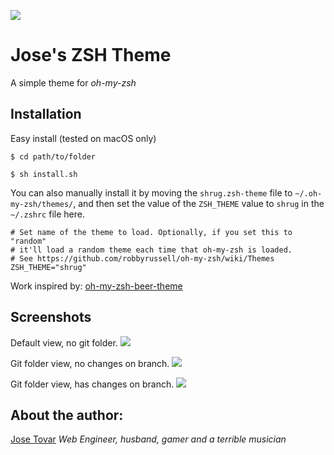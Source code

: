 ![](https://raw.github.com/tmjoseantonio/jose-zsh-theme/master/img/shrug.png)
# Jose's ZSH Theme
A simple theme for *oh-my-zsh*

## Installation

Easy install (tested on macOS only)
```
$ cd path/to/folder
```
```
$ sh install.sh
```

You can also manually install it by moving the `shrug.zsh-theme` file to `~/.oh-my-zsh/themes/`, and then set the value of the `ZSH_THEME` value to `shrug` in the `~/.zshrc` file here.

```
# Set name of the theme to load. Optionally, if you set this to "random"
# it'll load a random theme each time that oh-my-zsh is loaded.
# See https://github.com/robbyrussell/oh-my-zsh/wiki/Themes
ZSH_THEME="shrug"
```

Work inspired by: [oh-my-zsh-beer-theme](https://github.com/tcnksm/oh-my-zsh-beer-theme)


## Screenshots
Default view, no git folder.
![](https://raw.github.com/tmjoseantonio/jose-zsh-theme/master/img/no-git-folder.png)

Git folder view, no changes on branch.
![](https://raw.github.com/tmjoseantonio/jose-zsh-theme/master/img/git-no-changes.png)

Git folder view, has changes on branch.
![](https://raw.github.com/tmjoseantonio/jose-zsh-theme/master/img/git-has-changes.png)

## About the author:
[Jose Tovar](http://tmjoseantonio.com)
*Web Engineer, husband, gamer and a terrible musician*